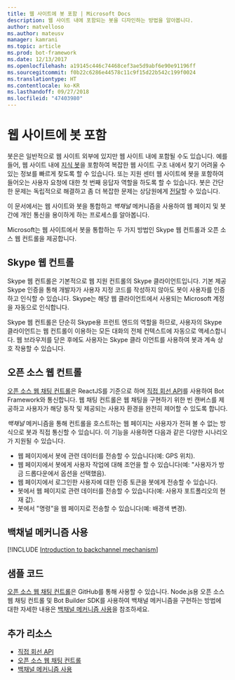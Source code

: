 ```yaml
---
title: 웹 사이트에 봇 포함 | Microsoft Docs
description: 웹 사이트 내에 포함되는 봇을 디자인하는 방법을 알아봅니다.
author: matvelloso
ms.author: mateusv
manager: kamrani
ms.topic: article
ms.prod: bot-framework
ms.date: 12/13/2017
ms.openlocfilehash: a19145c446c74468cef3ae5d9abf6e90e91196ff
ms.sourcegitcommit: f0b22c6286e44578c11c9f15d22b542c199f0024
ms.translationtype: HT
ms.contentlocale: ko-KR
ms.lasthandoff: 09/27/2018
ms.locfileid: "47403980"
---
```

# <a name="embed-a-bot-in-a-website"></a>웹 사이트에 봇 포함

봇은은 일반적으로 웹 사이트 외부에 있지만 웹 사이트 내에 포함될 수도 있습니다. 예를 들어, 웹 사이트 내에 [지식 봇](~/bot-service-design-pattern-knowledge-base.md)을 포함하여 복잡한 웹 사이트 구조 내에서 찾기 어려울 수 있는 정보를 빠르게 찾도록 할 수 있습니다. 또는 지원 센터 웹 사이트에 봇을 포함하여 들어오는 사용자 요청에 대한 첫 번째 응답자 역할을 하도록 할 수 있습니다. 봇은 간단한 문제는 독립적으로 해결하고 좀 더 복잡한 문제는 상담원에게 [전달](~/bot-service-design-pattern-handoff-human.md)할 수 있습니다. 

이 문서에서는 웹 사이트와 봇을 통합하고 *백채널* 메커니즘을 사용하여 웹 페이지 및 봇 간에 개인 통신을 용이하게 하는 프로세스를 알아봅니다. 

Microsoft는 웹 사이트에서 봇을 통합하는 두 가지 방법인 Skype 웹 컨트롤과 오픈 소스 웹 컨트롤을 제공합니다.

## <a name="skype-web-control"></a>Skype 웹 컨트롤

Skype 웹 컨트롤은 기본적으로 웹 지원 컨트롤의 Skype 클라이언트입니다. 기본 제공 Skype 인증을 통해 개발자가 사용자 지정 코드를 작성하지 않아도 봇이 사용자를 인증하고 인식할 수 있습니다. Skype는 해당 웹 클라이언트에서 사용되는 Microsoft 계정을 자동으로 인식합니다. 

Skype 웹 컨트롤은 단순히 Skype용 프런트 엔드의 역할을 하므로, 사용자의 Skype 클라이언트는 웹 컨트롤이 이용하는 모든 대화의 전체 컨텍스트에 자동으로 액세스합니다. 웹 브라우저를 닫은 후에도 사용자는 Skype 클라 이언트를 사용하여 봇과 계속 상호 작용할 수 있습니다. 

## <a name="open-source-web-control"></a>오픈 소스 웹 컨트롤

<a href="https://aka.ms/BotFramework-WebChat" target="_blank">오픈 소스 웹 채팅 컨트롤</a>은 ReactJS를 기준으로 하며 [직접 회선 API][directLineAPI]를 사용하여 Bot Framework와 통신합니다. 웹 채팅 컨트롤은 웹 채팅을 구현하기 위한 빈 캔버스를 제공하고 사용자가 해당 동작 및 제공되는 사용자 환경을 완전히 제어할 수 있도록 합니다. 

*백채널* 메커니즘을 통해 컨트롤을 호스트하는 웹 페이지는 사용자가 전혀 볼 수 없는 방식으로 봇과 직접 통신할 수 있습니다. 이 기능을 사용하면 다음과 같은 다양한 시나리오가 지원될 수 있습니다. 

- 웹 페이지에서 봇에 관련 데이터를 전송할 수 있습니다(예: GPS 위치).
- 웹 페이지에서 봇에게 사용자 작업에 대해 조언을 할 수 있습니다(예: "사용자가 방금 드롭다운에서 옵션을 선택했음).
- 웹 페이지에서 로그인한 사용자에 대한 인증 토큰을 봇에게 전송할 수 있습니다.
- 봇에서 웹 페이지로 관련 데이터를 전송할 수 있습니다(예: 사용자 포트폴리오의 현재 값).
- 봇에서 "명령"을 웹 페이지로 전송할 수 있습니다(예: 배경색 변경).

## <a name="using-the-backchannel-mechanism"></a>백채널 메커니즘 사용

[!INCLUDE [Introduction to backchannel mechanism](~/includes/snippet-backchannel.md)]

## <a name="sample-code"></a>샘플 코드

<a href="https://aka.ms/BotFramework-WebChat" target="_blank">오픈 소스 웹 채팅 컨트롤</a>은 GitHub를 통해 사용할 수 있습니다. Node.js용 오픈 소스 웹 채팅 컨트롤 및 Bot Builder SDK를 사용하여 백채널 메커니즘을 구현하는 방법에 대한 자세한 내용은 [백채널 메커니즘 사용](~/nodejs/bot-builder-nodejs-backchannel.md)을 참조하세요.

## <a name="additional-resources"></a>추가 리소스

- [직접 회선 API][directLineAPI]
- [오픈 소스 웹 채팅 컨트롤](https://github.com/Microsoft/BotFramework-WebChat)
- [백채널 메커니즘 사용](~/nodejs/bot-builder-nodejs-backchannel.md)

[directLineAPI]: https://docs.botframework.com/en-us/restapi/directline3/#navtitle
